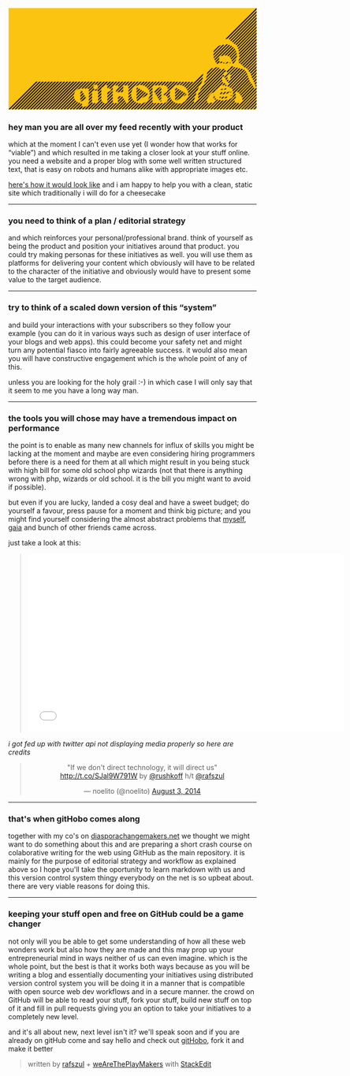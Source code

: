 
![enter image description here][1]


### hey man you are all over my feed recently with your product 
    
    
which at the moment I can't even use yet (I wonder how that works for “viable”) and which resulted in me taking a closer look at your stuff online. you need a website and a proper blog with some well written structured text, that is easy on robots and humans alike with appropriate images etc. 

[here's how it would look like][2] and i am happy to help you with a clean, static site which traditionally i will do for a cheesecake 

---
### you need to think of a plan / editorial strategy 
   
   
and which reinforces your personal/professional brand. think of yourself as being the product and position your initiatives around that product. you could try making personas for these initiatives as well. you will use them as platforms for delivering your content which obviously will have to be related to the character of the initiative and obviously would have to present some value to the target audience.

---
### try to think of a scaled down version of this “system” 
   
   
and build your interactions with your subscribers so they follow your example (you can do it in various ways such as design of user interface of your blogs and web apps). this could become your safety net and might turn any potential fiasco into fairly agreeable success. it would also mean you will have constructive engagement which is the whole point of any of this.

unless you are looking for the holy grail :-) in which case I will only say that it seem to me you have a long way man. 

---
### the tools you will chose may have a tremendous impact on performance
   
   
the point is to enable as many new channels for influx of skills you might be lacking at the moment and maybe are even considering hiring programmers  before there is a need for them at all which might result in you being stuck with high bill for some old school php wizards (not that there is anything wrong with php, wizards or old school. it is the bill you might want to avoid if possible). 

but even if you are lucky, landed a cosy deal and have a sweet budget; do yourself a favour, press pause for a moment and think big picture; and you might find yourself considering the almost abstract problems that [myself][3], [gaia][4] and bunch of other friends came across. 
   
just take a look at this:
   

><iframe width="640" height="360" src="//www.youtube.com/embed/kgicuytCkoY?rel=0" frameborder="0" allowfullscreen></iframe>
*i got fed up with twitter api not displaying media properly so here are credits*
<blockquote class="twitter-tweet" align="center" data-cards="hidden" lang="en"><p>&quot;If we don&#39;t direct technology, it will direct us&quot; <a href="http://t.co/SJal9W791W">http://t.co/SJal9W791W</a> by <a href="https://twitter.com/rushkoff">@rushkoff</a> h/t <a href="https://twitter.com/rafszul">@rafszul</a></p>&mdash; noelito (@noelito) <a href="https://twitter.com/noelito/statuses/496012696031354880">August 3, 2014</a></blockquote>
<script async src="//platform.twitter.com/widgets.js" charset="utf-8"></script>

---
### that's when gitHobo comes along 
   
   
together with my co's on [diasporachangemakers.net](http://diasporachangemakers.net/) we thought we might want to do something about this and are preparing a short crash course on colaborative writing for the web using GitHub as the main repository. it is mainly for the purpose of editorial strategy and workflow as explained above so I hope you'll take the oportunity to learn markdown with us and this version control system thingy everybody on the net is so upbeat about. there are very viable reasons for doing this.

---
### keeping your stuff open and free on GitHub could be a game changer 
   
   
not only will you be able to get some understanding of how all these web wonders work but also how they are made and this may prop up your entrepreneurial mind in ways neither of us can even imagine. which is the whole point, but the best is that it works both ways because as you will be writing a blog and essentially documenting your initiatives using distributed version control system you will be doing it in a manner that is compatible with open source web dev workflows and in a secure manner. the crowd on GitHub will be able to read your stuff, fork your stuff, build new stuff on top of it and fill in pull requests giving you an option to take your initiatives to a completely new level.

and it's all about new, next level isn't it? we'll speak soon and if you are already on gitHub come and say hello and check out [gitHobo][5], fork it and make it better
   



> written by [rafszul](https://github.com/rafszul) + [weAreThePlayMakers](http://wearetheplaymakers.com/) with [StackEdit](https://stackedit.io/)


  [1]: https://raw.githubusercontent.com/weAreThePlayMakers/gitHobo/master/assets/img/exported/png/img/gitHobo1663x680Yellow.png
  [2]: http://www.pinterest.com/pin/150448443776943304/
  [3]: https://twitter.com/rafszul
  [4]: https://twitter.com/la_gaia
  [5]: https://github.com/weAreThePlayMakers/gitHobo